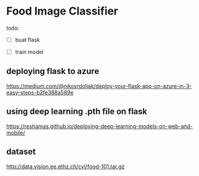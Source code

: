 # Food Image Classifier

todo: 
- [ ] buat flask 
- [ ] train model 


## deploying flask to azure
https://medium.com/@nikovrdoljak/deploy-your-flask-app-on-azure-in-3-easy-steps-b2fe388a589e

## using deep learning .pth file on flask 
https://reshamas.github.io/deploying-deep-learning-models-on-web-and-mobile/


## dataset
http://data.vision.ee.ethz.ch/cvl/food-101.tar.gz
